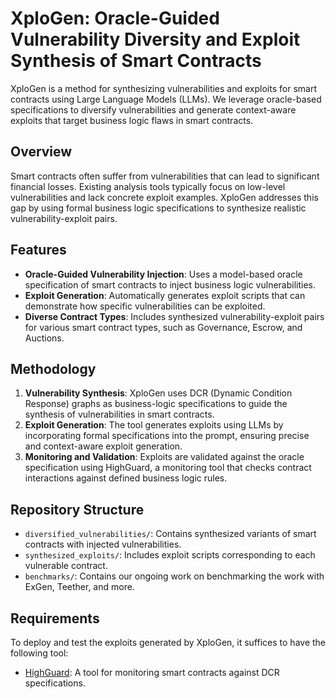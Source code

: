# XploGen: Oracle-Guided Vulnerability Diversity and Exploit Synthesis of Smart Contracts

XploGen is a method for synthesizing vulnerabilities and exploits for smart contracts using Large Language Models (LLMs). We leverage oracle-based specifications to diversify vulnerabilities and generate context-aware exploits that target business logic flaws in smart contracts.

## Overview

Smart contracts often suffer from vulnerabilities that can lead to significant financial losses. Existing analysis tools typically focus on low-level vulnerabilities and lack concrete exploit examples. XploGen addresses this gap by using formal business logic specifications to synthesize realistic vulnerability-exploit pairs.

## Features

- **Oracle-Guided Vulnerability Injection**: Uses a model-based oracle specification of smart contracts to inject business logic vulnerabilities.
- **Exploit Generation**: Automatically generates exploit scripts that can demonstrate how specific vulnerabilities can be exploited.
- **Diverse Contract Types**: Includes synthesized vulnerability-exploit pairs for various smart contract types, such as Governance, Escrow, and Auctions.

## Methodology

1. **Vulnerability Synthesis**: XploGen uses DCR (Dynamic Condition Response) graphs as business-logic specifications to guide the synthesis of vulnerabilities in smart contracts.
2. **Exploit Generation**: The tool generates exploits using LLMs by incorporating formal specifications into the prompt, ensuring precise and context-aware exploit generation.
3. **Monitoring and Validation**: Exploits are validated against the oracle specification using HighGuard, a monitoring tool that checks contract interactions against defined business logic rules.

## Repository Structure

- `diversified_vulnerabilities/`: Contains synthesized variants of smart contracts with injected vulnerabilities.
- `synthesized_exploits/`: Includes exploit scripts corresponding to each vulnerable contract.
- `benchmarks/`: Contains our ongoing work on benchmarking the work with ExGen, Teether, and more.

## Requirements

To deploy and test the exploits generated by XploGen, it suffices to have the following tool:

- [HighGuard](https://github.com/mojtaba-eshghie/HighGuard): A tool for monitoring smart contracts against DCR specifications.
